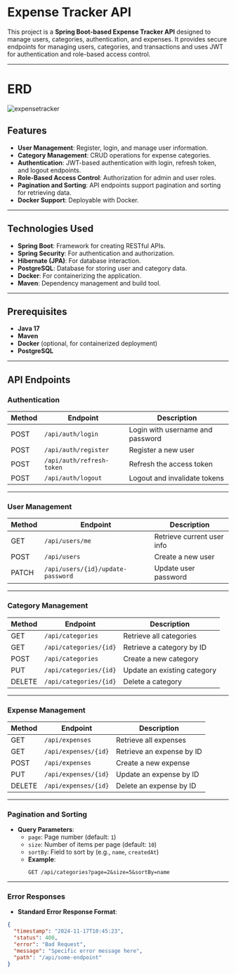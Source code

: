 # **Expense Tracker API**

This project is a **Spring Boot-based Expense Tracker API** designed to manage users, categories, authentication, and
expenses. It provides secure endpoints for managing users, categories, and transactions and uses JWT for authentication
and role-based access control.

---

# ERD

![expensetracker](https://github.com/user-attachments/assets/cbdf9695-78e1-4394-a67a-305c26e87db6)

## **Features**

- **User Management**: Register, login, and manage user information.
- **Category Management**: CRUD operations for expense categories.
- **Authentication**: JWT-based authentication with login, refresh token, and logout endpoints.
- **Role-Based Access Control**: Authorization for admin and user roles.
- **Pagination and Sorting**: API endpoints support pagination and sorting for retrieving data.
- **Docker Support**: Deployable with Docker.

---

## **Technologies Used**

- **Spring Boot**: Framework for creating RESTful APIs.
- **Spring Security**: For authentication and authorization.
- **Hibernate (JPA)**: For database interaction.
- **PostgreSQL**: Database for storing user and category data.
- **Docker**: For containerizing the application.
- **Maven**: Dependency management and build tool.

---

## **Prerequisites**

- **Java 17**
- **Maven**
- **Docker** (optional, for containerized deployment)
- **PostgreSQL**

---

## **API Endpoints**

### **Authentication**

| **Method** | **Endpoint**              | **Description**                  |
|------------|---------------------------|----------------------------------|
| POST       | `/api/auth/login`         | Login with username and password |
| POST       | `/api/auth/register`      | Register a new user              |
| POST       | `/api/auth/refresh-token` | Refresh the access token         |
| POST       | `/api/auth/logout`        | Logout and invalidate tokens     |

---

### **User Management**

| **Method** | **Endpoint**                      | **Description**            |
|------------|-----------------------------------|----------------------------|
| GET        | `/api/users/me`                   | Retrieve current user info |
| POST       | `/api/users`                      | Create a new user          |
| PATCH      | `/api/users/{id}/update-password` | Update user password       |

---

### **Category Management**

| **Method** | **Endpoint**           | **Description**             |      
|------------|------------------------|-----------------------------|
| GET        | `/api/categories`      | Retrieve all categories     | 
| GET        | `/api/categories/{id}` | Retrieve a category by ID   | 
| POST       | `/api/categories`      | Create a new category       | 
| PUT        | `/api/categories/{id}` | Update an existing category | 
| DELETE     | `/api/categories/{id}` | Delete a category           | 

---

### **Expense Management**

| **Method** | **Endpoint**         | **Description**           | 
|------------|----------------------|---------------------------|
| GET        | `/api/expenses`      | Retrieve all expenses     |
| GET        | `/api/expenses/{id}` | Retrieve an expense by ID |
| POST       | `/api/expenses`      | Create a new expense      |
| PUT        | `/api/expenses/{id}` | Update an expense by ID   |
| DELETE     | `/api/expenses/{id}` | Delete an expense by ID   |

---

### **Pagination and Sorting**

- **Query Parameters**:
    - `page`: Page number (default: `1`)
    - `size`: Number of items per page (default: `10`)
    - `sortBy`: Field to sort by (e.g., `name`, `createdAt`)
    - **Example**:
      ```
      GET /api/categories?page=2&size=5&sortBy=name
      ```

---

### **Error Responses**

- **Standard Error Response Format**:

```json
{
  "timestamp": "2024-11-17T10:45:23",
  "status": 400,
  "error": "Bad Request",
  "message": "Specific error message here",
  "path": "/api/some-endpoint"
}
```

